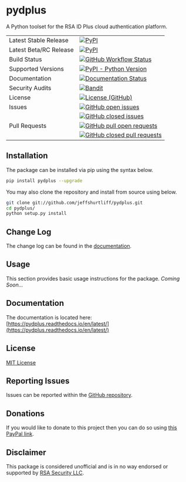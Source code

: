 # pydplus
A Python toolset for the RSA ID Plus cloud authentication platform.

<table>
    <tr>
        <td>Latest Stable Release</td>
        <td>
            <a href='https://pypi.org/project/pydplus/'>
                <img alt="PyPI" src="https://img.shields.io/pypi/v/pydplus">
            </a>
        </td>
    </tr>
    <tr>
        <td>Latest Beta/RC Release</td>
        <td>
            <a href='https://pypi.org/project/pydplus/#history'>
                <img alt="PyPI" src="https://img.shields.io/badge/pypi-1.0.0b1-blue">
            </a>
        </td>
    </tr>
    <tr>
        <td>Build Status</td>
        <td>
            <a href="https://github.com/jeffshurtliff/pydplus/blob/master/.github/workflows/pythonpackage.yml">
                <img alt="GitHub Workflow Status" 
                src="https://img.shields.io/github/actions/workflow/status/jeffshurtliff/pydplus/pythonpackage.yml?branch=master">
            </a>
        </td>
    </tr>
    <tr>
        <td>Supported Versions</td>
        <td>
            <a href='https://pypi.org/project/pydplus/'>
                <img alt="PyPI - Python Version" src="https://img.shields.io/pypi/pyversions/pydplus">
            </a>
        </td>
    </tr>
    <!--
    <tr>
        <td>Code Coverage</td>
        <td>
            <a href="https://codecov.io/gh/jeffshurtliff/pydplus">
                <img src="https://codecov.io/gh/jeffshurtliff/pydplus/branch/master/graph/badge.svg" />
            </a>
        </td>
    </tr>
    -->
    <tr>
        <td>Documentation</td>
        <td>
            <a href='https://pydplus.readthedocs.io/en/latest/?badge=latest'>
                <img src='https://readthedocs.org/projects/pydplus/badge/?version=latest' alt='Documentation Status' />
            </a>
        </td>
    </tr>
    <tr>
        <td>Security Audits</td>
        <td>
            <a href="https://github.com/marketplace/actions/python-security-check-using-bandit">
                <img alt="Bandit" src="https://img.shields.io/badge/security-bandit-yellow.svg">
            </a>
        </td>
    </tr>
    <tr>
        <td>License</td>
        <td>
            <a href="https://github.com/jeffshurtliff/pydplus/blob/master/LICENSE">
                <img alt="License (GitHub)" src="https://img.shields.io/github/license/jeffshurtliff/pydplus">
            </a>
        </td>
    </tr>
    <tr>
        <td style="vertical-align: top;">Issues</td>
        <td>
            <a href="https://github.com/jeffshurtliff/pydplus/issues">
                <img style="margin-bottom:5px;" alt="GitHub open issues" src="https://img.shields.io/github/issues-raw/jeffshurtliff/pydplus"><br />
            </a>
            <a href="https://github.com/jeffshurtliff/pydplus/issues">
                <img alt="GitHub closed issues" src="https://img.shields.io/github/issues-closed-raw/jeffshurtliff/pydplus">
            </a>
        </td>
    </tr>
    <tr>
        <td style="vertical-align: top;">Pull Requests</td>
        <td>
            <a href="https://github.com/jeffshurtliff/pydplus/pulls">
                <img style="margin-bottom:5px;" alt="GitHub pull open requests" src="https://img.shields.io/github/issues-pr-raw/jeffshurtliff/pydplus"><br />
            </a>
            <a href="https://github.com/jeffshurtliff/pydplus/pulls">
                <img alt="GitHub closed pull requests" src="https://img.shields.io/github/issues-pr-closed-raw/jeffshurtliff/pydplus">
            </a>
        </td>
    </tr>
</table>

## Installation
The package can be installed via pip using the syntax below.

```sh
pip install pydplus --upgrade
```

You may also clone the repository and install from source using below.

```sh
git clone git://github.com/jeffshurtliff/pydplus.git
cd pydplus/
python setup.py install
```

## Change Log
The change log can be found in the [documentation](https://pydplus.readthedocs.io/en/latest/changelog.html).

## Usage
This section provides basic usage instructions for the package.
_Coming Soon..._

## Documentation
The documentation is located here: [https://pydplus.readthedocs.io/en/latest/](https://pydplus.readthedocs.io/en/latest/)

## License
[MIT License](https://github.com/jeffshurtliff/pydplus/blob/master/LICENSE)

## Reporting Issues
Issues can be reported within the [GitHub repository](https://github.com/jeffshurtliff/pydplus/issues).

## Donations
If you would like to donate to this project then you can do so using [this PayPal link](https://www.paypal.com/cgi-bin/webscr?cmd=_donations&business=XDZ8M6UV6EFK6&item_name=PyDPlus+Python+SDK&currency_code=USD).

## Disclaimer
This package is considered unofficial and is in no way endorsed or supported by [RSA Security LLC](https://rsa.com).
